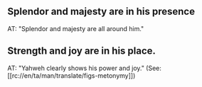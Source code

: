 ## Splendor and majesty are in his presence ##

AT: "Splendor and majesty are all around him."

## Strength and joy are in his place. ##

AT: "Yahweh clearly shows his power and joy." (See: [[rc://en/ta/man/translate/figs-metonymy]])
